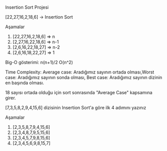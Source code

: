 Insertion Sort Projesi

[22,27,16,2,18,6] -> Insertion Sort

Aşamalar

1. [22,27,16,2,18,6] => n
2. [2,27,16,22,18,6] => n-1
3. [2,6,16,22,18,27] => n-2
4. [2,6,16,18,22,27] => 1

Big-O gösterimi: n(n+1)/2 O(n^2)

Time Complexity: Average case: Aradığımız sayının ortada olması,Worst case: Aradığımız sayının sonda olması, Best case: Aradığımız sayının dizinin en başında olması.

18 sayısı ortada olduğu için sort sonrasında "Average Case" kapsamına girer.


[7,3,5,8,2,9,4,15,6] dizisinin Insertion Sort'a göre ilk 4 adımını yazınız

Aşamalar

1. [2,3,5,8,7,9,4,15,6]
2. [2,3,4,8,7,9,5,15,6]
3. [2,3,4,5,7,9,8,15,6]
4. [2,3,4,5,6,9,8,15,7]